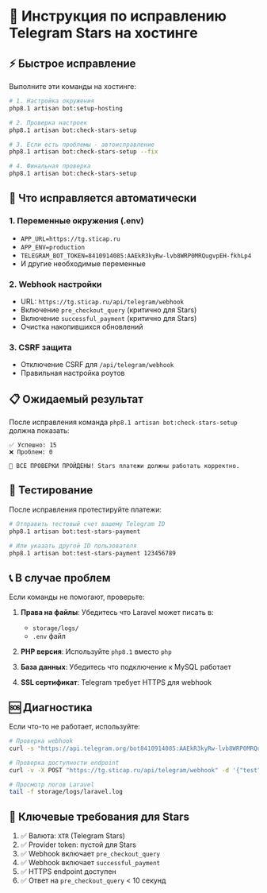# 🚀 Инструкция по исправлению Telegram Stars на хостинге

## ⚡ Быстрое исправление

Выполните эти команды на хостинге:

```bash
# 1. Настройка окружения
php8.1 artisan bot:setup-hosting

# 2. Проверка настроек  
php8.1 artisan bot:check-stars-setup

# 3. Если есть проблемы - автоисправление
php8.1 artisan bot:check-stars-setup --fix

# 4. Финальная проверка
php8.1 artisan bot:check-stars-setup
```

## 🔧 Что исправляется автоматически

### 1. Переменные окружения (.env)
- `APP_URL=https://tg.sticap.ru`
- `APP_ENV=production`
- `TELEGRAM_BOT_TOKEN=8410914085:AAEkR3kyRw-lvb8WRP0MRQugvpEH-fkhLp4`
- И другие необходимые переменные

### 2. Webhook настройки
- URL: `https://tg.sticap.ru/api/telegram/webhook`
- Включение `pre_checkout_query` (критично для Stars)
- Включение `successful_payment` (критично для Stars)
- Очистка накопившихся обновлений

### 3. CSRF защита
- Отключение CSRF для `/api/telegram/webhook`
- Правильная настройка роутов

## 📋 Ожидаемый результат

После исправления команда `php8.1 artisan bot:check-stars-setup` должна показать:

```
✅ Успешно: 15
❌ Проблем: 0

🎉 ВСЕ ПРОВЕРКИ ПРОЙДЕНЫ! Stars платежи должны работать корректно.
```

## 🧪 Тестирование

После исправления протестируйте платежи:

```bash
# Отправить тестовый счет вашему Telegram ID
php8.1 artisan bot:test-stars-payment

# Или указать другой ID пользователя
php8.1 artisan bot:test-stars-payment 123456789
```

## 📞 В случае проблем

Если команды не помогают, проверьте:

1. **Права на файлы**: Убедитесь что Laravel может писать в:
   - `storage/logs/`
   - `.env` файл

2. **PHP версия**: Используйте `php8.1` вместо `php`

3. **База данных**: Убедитесь что подключение к MySQL работает

4. **SSL сертификат**: Telegram требует HTTPS для webhook

## 🆘 Диагностика

Если что-то не работает, используйте:

```bash
# Проверка webhook
curl -s "https://api.telegram.org/bot8410914085:AAEkR3kyRw-lvb8WRP0MRQugvpEH-fkhLp4/getWebhookInfo" | jq

# Проверка доступности endpoint
curl -v -X POST "https://tg.sticap.ru/api/telegram/webhook" -d '{"test":true}'

# Просмотр логов Laravel  
tail -f storage/logs/laravel.log
```

## 🎯 Ключевые требования для Stars

1. ✅ Валюта: `XTR` (Telegram Stars)
2. ✅ Provider token: пустой для Stars
3. ✅ Webhook включает `pre_checkout_query`
4. ✅ Webhook включает `successful_payment`
5. ✅ HTTPS endpoint доступен
6. ✅ Ответ на `pre_checkout_query` < 10 секунд
